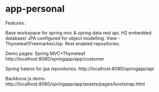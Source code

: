 app-personal
============
Features : 

Base workspace for spring mvc & spring data rest api. 
H2 embedded database/ JPA configured for object modelling. 
View -Thymeleaf/Freemarker/Jsp.
Rest enabled repositories. 

Demo pages: 
Spring MVC+Thymeleaf
http://localhost:8080/springapp/app/customer

Spring hateos for jpa repositories. 
http://localhost:8080/springapp/api

Backbone js demo.
http://localhost:8080/springapp/app/assets/pages/bootstrap.html
